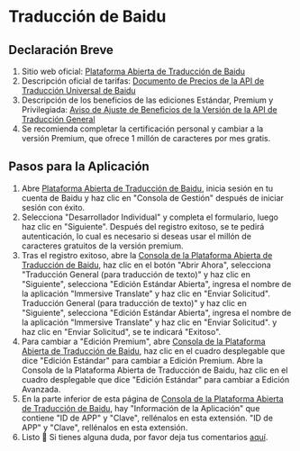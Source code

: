 # Traducción de Baidu

## Declaración Breve

1. Sitio web oficial: [Plataforma Abierta de Traducción de Baidu](https://fanyi-api.baidu.com/)
2. Descripción oficial de tarifas: [Documento de Precios de la API de Traducción Universal de Baidu](https://fanyi-api.baidu.com/product/112)
3. Descripción de los beneficios de las ediciones Estándar, Premium y Privilegiada: [Aviso de Ajuste de Beneficios de la Versión de la API de Traducción General](https://fanyi-api.baidu.com/doc/8)
4. Se recomienda completar la certificación personal y cambiar a la versión Premium, que ofrece 1 millón de caracteres por mes gratis.

## Pasos para la Aplicación

1. Abre [Plataforma Abierta de Traducción de Baidu](https://fanyi-api.baidu.com/), inicia sesión en tu cuenta de Baidu y haz clic en "Consola de Gestión" después de iniciar sesión con éxito.
2. Selecciona "Desarrollador Individual" y completa el formulario, luego haz clic en "Siguiente". Después del registro exitoso, se te pedirá autenticación, lo cual es necesario si deseas usar el millón de caracteres gratuitos de la versión premium.
3. Tras el registro exitoso, abre la [Consola de la Plataforma Abierta de Traducción de Baidu](https://fanyi-api.baidu.com/api/trans/product/desktop), haz clic en el botón "Abrir Ahora", selecciona "Traducción General (para traducción de texto)" y haz clic en "Siguiente", selecciona "Edición Estándar Abierta", ingresa el nombre de la aplicación "Immersive Translate" y haz clic en "Enviar Solicitud". Traducción General (para traducción de texto)" y haz clic en "Siguiente", selecciona "Edición Estándar Abierta", ingresa el nombre de la aplicación "Immersive Translate" y haz clic en "Enviar Solicitud". y haz clic en "Enviar Solicitud", se te indicará "Exitoso".
4. Para cambiar a "Edición Premium", abre [Consola de la Plataforma Abierta de Traducción de Baidu](https://fanyi-api.baidu.com/api/trans/product/desktop), haz clic en el cuadro desplegable que dice "Edición Estándar" para cambiar a Edición Premium. Abre la Consola de la Plataforma Abierta de Traducción de Baidu, haz clic en el cuadro desplegable que dice "Edición Estándar" para cambiar a Edición Avanzada.
5. En la parte inferior de esta página de [Consola de la Plataforma Abierta de Traducción de Baidu](https://fanyi-api.baidu.com/api/trans/product/desktop), hay "Información de la Aplicación" que contiene "ID de APP" y "Clave", rellénalos en esta extensión. "ID de APP" y "Clave", rellénalos en esta extensión.
6. Listo 🎉 Si tienes alguna duda, por favor deja tus comentarios [aquí](https://github.com/immersive-translate/immersive-translate/issues/137).
